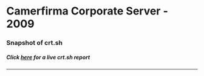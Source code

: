 # Camerfirma Corporate Server - 2009
### Snapshot of crt.sh
##### Click [here](https://crt.sh/?q=F1F49E9AF76624F6EE3F8B0B4043DA25EDFF85B26A70785FC2933891F821CF81) for a live crt.sh report

---

